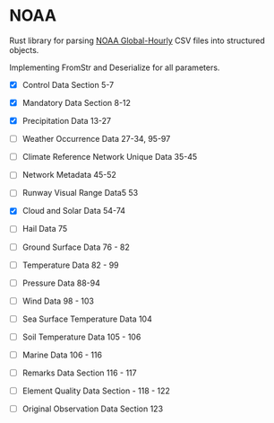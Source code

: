 # NOAA

Rust library for parsing [NOAA Global-Hourly](https://www.ncei.noaa.gov/data/global-hourly/) CSV files into structured objects.

Implementing FromStr and Deserialize for all parameters. 

- [X] Control Data Section 5-7
- [X] Mandatory Data Section 8-12
- [X] Precipitation Data 13-27
- [ ] Weather Occurrence Data 27-34, 95-97
- [ ] Climate Reference Network Unique Data 35-45
- [ ] Network Metadata 45-52
- [ ] Runway Visual Range Data5 53
- [X] Cloud and Solar Data 54-74
- [ ] Hail Data 75
- [ ] Ground Surface Data 76 - 82
- [ ] Temperature Data  82 - 99
- [ ] Pressure Data 88-94
- [ ] Wind Data 98 - 103
- [ ] Sea Surface Temperature Data 104
- [ ] Soil Temperature Data 105 - 106
- [ ] Marine Data 106 - 116
- [ ] Remarks Data Section 116 - 117
- [ ] Element Quality Data Section - 118 - 122
- [ ] Original Observation Data Section 123



